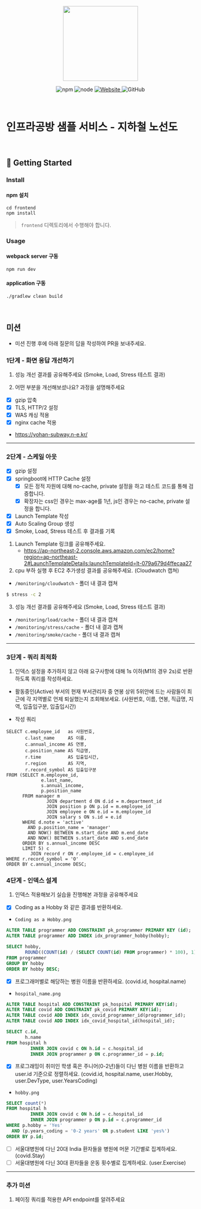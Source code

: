 <p align="center">
    <img width="200px;" src="https://raw.githubusercontent.com/woowacourse/atdd-subway-admin-frontend/master/images/main_logo.png"/>
</p>
<p align="center">
  <img alt="npm" src="https://img.shields.io/badge/npm-%3E%3D%205.5.0-blue">
  <img alt="node" src="https://img.shields.io/badge/node-%3E%3D%209.3.0-blue">
  <a href="https://edu.nextstep.camp/c/R89PYi5H" alt="nextstep atdd">
    <img alt="Website" src="https://img.shields.io/website?url=https%3A%2F%2Fedu.nextstep.camp%2Fc%2FR89PYi5H">
  </a>
  <img alt="GitHub" src="https://img.shields.io/github/license/next-step/atdd-subway-service">
</p>

<br>

# 인프라공방 샘플 서비스 - 지하철 노선도

<br>

## 🚀 Getting Started

### Install

#### npm 설치

```
cd frontend
npm install
```

> `frontend` 디렉토리에서 수행해야 합니다.

### Usage

#### webpack server 구동

```
npm run dev
```

#### application 구동

```
./gradlew clean build
```

<br>

## 미션

* 미션 진행 후에 아래 질문의 답을 작성하여 PR을 보내주세요.

### 1단계 - 화면 응답 개선하기

1. 성능 개선 결과를 공유해주세요 (Smoke, Load, Stress 테스트 결과)

2. 어떤 부분을 개선해보셨나요? 과정을 설명해주세요

- [x] gzip 압축
- [x] TLS, HTTP/2 설정
- [x] WAS 캐싱 적용
- [x] nginx cache 적용
- https://yohan-subway.n-e.kr/

---

### 2단계 - 스케일 아웃

- [x] gzip 설정
- [x] springboot에 HTTP Cache 설정
    - [x] 모든 정적 자원에 대해 no-cache, private 설정을 하고 테스트 코드를 통해 검증합니다.
    - [x] 확장자는 css인 경우는 max-age를 1년, js인 경우는 no-cache, private 설정을 합니다.
- [x] Launch Template 작성
- [x] Auto Scaling Group 생성
- [x] Smoke, Load, Stress 테스트 후 결과를 기록

1. Launch Template 링크를 공유해주세요.
   - https://ap-northeast-2.console.aws.amazon.com/ec2/home?region=ap-northeast-2#LaunchTemplateDetails:launchTemplateId=lt-079a679d4ffecaa27
2. cpu 부하 실행 후 EC2 추가생성 결과를 공유해주세요. (Cloudwatch 캡쳐)
* `/monitoring/cloudwatch` - 폴더 내 결과 캡쳐
```sh
$ stress -c 2
```
3. 성능 개선 결과를 공유해주세요 (Smoke, Load, Stress 테스트 결과)
* `/monitoring/load/cache` - 폴더 내 결과 캡쳐
* `/monitoring/stress/cache` - 폴더 내 결과 캡쳐
* `/monitoring/smoke/cache` - 폴더 내 결과 캡쳐
---

### 3단계 - 쿼리 최적화

1. 인덱스 설정을 추가하지 않고 아래 요구사항에 대해 1s 이하(M1의 경우 2s)로 반환하도록 쿼리를 작성하세요.

- 활동중인(Active) 부서의 현재 부서관리자 중 연봉 상위 5위안에 드는 사람들이 최근에 각 지역별로 언제 퇴실했는지 조회해보세요. (사원번호, 이름, 연봉, 직급명, 지역, 입출입구분, 입출입시간)

- 작성 쿼리 
```
SELECT c.employee_id   as 사원번호,
       c.last_name     AS 이름,
       c.annual_income AS 연봉,
       c.position_name AS 직급명,
       r.time          AS 입출입시간,
       r.region        AS 지역,
       r.record_symbol AS 입출입구분
FROM (SELECT m.employee_id,
             e.last_name,
             s.annual_income,
             p.position_name
      FROM manager m
               JOIN department d ON d.id = m.department_id
               JOIN position p ON p.id = m.employee_id
               JOIN employee e ON e.id = m.employee_id
               JOIN salary s ON s.id = e.id
      WHERE d.note = 'active'
        AND p.position_name = 'manager'
        AND NOW() BETWEEN m.start_date AND m.end_date
        AND NOW() BETWEEN s.start_date AND s.end_date
      ORDER BY s.annual_income DESC
      LIMIT 5) c
         JOIN record r ON r.employee_id = c.employee_id
WHERE r.record_symbol = 'O'
ORDER BY c.annual_income DESC;
```

### 4단계 - 인덱스 설계

1. 인덱스 적용해보기 실습을 진행해본 과정을 공유해주세요

- [x] Coding as a Hobby 와 같은 결과를 반환하세요.
- `Coding as a Hobby.png`
```sql
ALTER TABLE programmer ADD CONSTRAINT pk_programmer PRIMARY KEY (id);
ALTER TABLE programmer ADD INDEX idx_programmer_hobby(hobby);

SELECT hobby,
       ROUND((COUNT(id) / (SELECT COUNT(id) FROM programmer) * 100), 1) as rate
FROM programmer
GROUP BY hobby
ORDER BY hobby DESC;

```
- [x] 프로그래머별로 해당하는 병원 이름을 반환하세요. (covid.id, hospital.name) 
- `hospital_name.png`
```sql
ALTER TABLE hospital ADD CONSTRAINT pk_hospital PRIMARY KEY(id);
ALTER TABLE covid ADD CONSTRAINT pk_covid PRIMARY KEY(id);
ALTER TABLE covid ADD INDEX idx_covid_programmer_id(programmer_id);
ALTER TABLE covid ADD INDEX idx_covid_hospital_id(hospital_id);

SELECT c.id, 
       h.name
FROM hospital h
         INNER JOIN covid c ON h.id = c.hospital_id
         INNER JOIN programmer p ON c.programmer_id = p.id;
```
- [x] 프로그래밍이 취미인 학생 혹은 주니어(0-2년)들이 다닌 병원 이름을 반환하고 user.id 기준으로 정렬하세요. (covid.id, hospital.name, user.Hobby, user.DevType, user.YearsCoding) 
- `hobby.png`
```sql
SELECT count(*)
FROM hospital h
         INNER JOIN covid c ON h.id = c.hospital_id
         INNER JOIN programmer p ON p.id = c.programmer_id
WHERE p.hobby = 'Yes'
  AND (p.years_coding = '0-2 years' OR p.student LIKE 'yes%')
ORDER BY p.id;
```
- [ ] 서울대병원에 다닌 20대 India 환자들을 병원에 머문 기간별로 집계하세요. (covid.Stay)
- [ ] 서울대병원에 다닌 30대 환자들을 운동 횟수별로 집계하세요. (user.Exercise)

---

### 추가 미션

1. 페이징 쿼리를 적용한 API endpoint를 알려주세요
